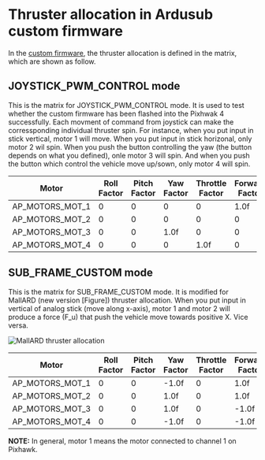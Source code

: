 # Thruster allocation in Ardusub custom firmware
In the [custom firmware](https://github.com/EEEManchester/ArduPilot_MALLARD/blob/733f57fa1fcc381113ecd4b01095a1f895e5a536/libraries/AP_Motors/AP_Motors6DOF.cpp#L131), the thruster allocation is defined in the matrix, which are shown as follow. 

## JOYSTICK_PWM_CONTROL mode
This is the matrix for JOYSTICK_PWM_CONTROL mode. It is used to test whether the custom firmware has been flashed into the Pixhwak 4 successfully. Each movment of command from joystick can make the corressponding individual thruster spin. For instance, when you put input in stick vertical, motor 1 will move. When you put input in stick horizonal, only motor 2 wil spin. When you push the button controlling the yaw (the button depends on what you defined), onle motor 3 will spin. And when you push the button which control the vehicle move up/sown, only motor 4 will spin.

| Motor | Roll Factor | Pitch Factor | Yaw Factor | Throttle Factor | Forward Factor | Lateral Factor | Testing Order |
| ----- | ------ | ----- | ----- | ----- | ----- | ----- | -----|
AP_MOTORS_MOT_1|0|0|0|0|1.0f|0|1|  
AP_MOTORS_MOT_2|0|0|0|0|0|1.0f|2|  
AP_MOTORS_MOT_3|0|0|1.0f|0|0|0|3|
AP_MOTORS_MOT_4|0|0|0|1.0f|0|0|4|


## SUB_FRAME_CUSTOM mode
This is the matrix for SUB_FRAME_CUSTOM mode. It is modified for MallARD (new version [Figure]) thruster allocation. When you put input in vertical of analog stick (move along x-axis), motor 1 and motor 2 will produce a force (F_u) that push the vehicle move towards positive X. Vice versa.   
   
![MallARD thruster allocation](https://user-images.githubusercontent.com/77399327/126422035-619c7d1b-188c-498d-b6d6-6fc6c49fff33.png)

| Motor | Roll Factor | Pitch Factor | Yaw Factor | Throttle Factor | Forward Factor | Lateral Factor | Testing Order |
| ----- | ------ | ----- | ----- | ----- | ----- | ----- | -----|
AP_MOTORS_MOT_1|0|0|-1.0f|0|1.0f|1.0f|1|  
AP_MOTORS_MOT_2|0|0|1.0f|0|1.0f|-1.0f|2|  
AP_MOTORS_MOT_3|0|0|1.0f|0|-1.0f|1.0f|3|
AP_MOTORS_MOT_4|0|0|-1.0f|0|-1.0f|-1.0f|4|

**NOTE:**  In general, motor 1 means the motor connected to channel 1 on Pixhawk.